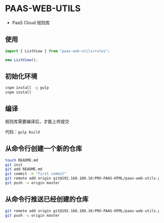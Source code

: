 # PAAS-WEB-UTILS

- PaaS Cloud 规则库

## 使用

```js
import { ListView } from "paas-web-utils/rules";

new ListView();
```

## 初始化环境

```bash
cnpm install -g gulp
cnpm install
```

## 编译

规则库需要编译后，才能上传提交

代码：`gulp build`

## 从命令行创建一个新的仓库

```bash
touch README.md
git init
git add README.md
git commit -m "first commit"
git remote add origin git@192.168.180.10:PRO-PAAS-HTML/paas-web-utils.git
git push -u origin master
```

## 从命令行推送已经创建的仓库

```bash
git remote add origin git@192.168.180.10:PRO-PAAS-HTML/paas-web-utils.git
git push -u origin master
```
